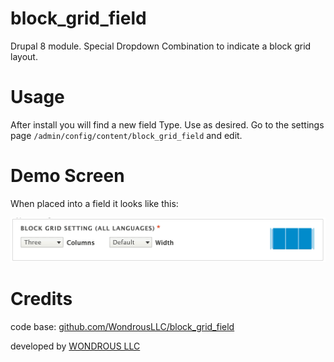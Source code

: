 # block_grid_field

Drupal 8 module. Special Dropdown Combination to indicate a block grid layout.

# Usage

After install you will find a new field Type. Use as desired.
Go to the settings page `/admin/config/content/block_grid_field` and edit.

# Demo Screen

When placed into a field it looks like this:

![](docs/block-grid-setting-demo.gif)

# Credits

code base: [github.com/WondrousLLC/block_grid_field](https://github.com/WondrousLLC/block_grid_field/)

developed by [WONDROUS LLC](https://www.wearewondrous.com/)
